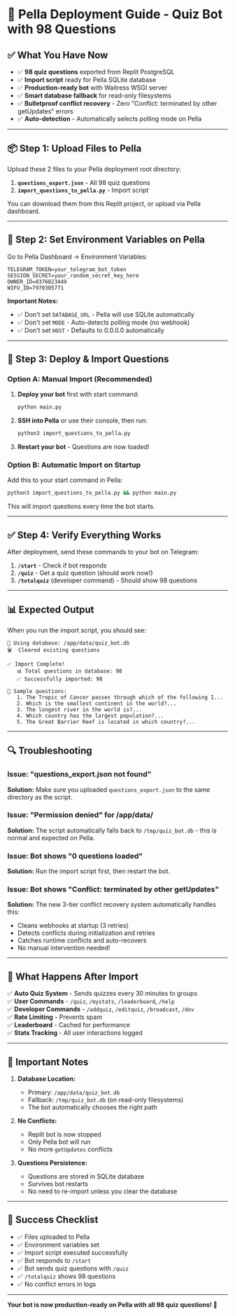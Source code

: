 # 🚀 Pella Deployment Guide - Quiz Bot with 98 Questions

## ✅ What You Have Now

- ✅ **98 quiz questions** exported from Replit PostgreSQL
- ✅ **Import script** ready for Pella SQLite database
- ✅ **Production-ready bot** with Waitress WSGI server
- ✅ **Smart database fallback** for read-only filesystems
- ✅ **Bulletproof conflict recovery** - Zero "Conflict: terminated by other getUpdates" errors
- ✅ **Auto-detection** - Automatically selects polling mode on Pella

---

## 📦 Step 1: Upload Files to Pella

Upload these 2 files to your Pella deployment root directory:

1. **`questions_export.json`** - All 98 quiz questions
2. **`import_questions_to_pella.py`** - Import script

You can download them from this Replit project, or upload via Pella dashboard.

---

## 🔧 Step 2: Set Environment Variables on Pella

Go to Pella Dashboard → Environment Variables:

```env
TELEGRAM_TOKEN=your_telegram_bot_token
SESSION_SECRET=your_random_secret_key_here
OWNER_ID=8376823449
WIFU_ID=7970305771
```

**Important Notes:**
- ✅ Don't set `DATABASE_URL` - Pella will use SQLite automatically
- ✅ Don't set `MODE` - Auto-detects polling mode (no webhook)
- ✅ Don't set `HOST` - Defaults to 0.0.0.0 automatically

---

## 🚀 Step 3: Deploy & Import Questions

### Option A: Manual Import (Recommended)

1. **Deploy your bot** first with start command:
   ```bash
   python main.py
   ```

2. **SSH into Pella** or use their console, then run:
   ```bash
   python3 import_questions_to_pella.py
   ```

3. **Restart your bot** - Questions are now loaded!

### Option B: Automatic Import on Startup

Add this to your start command in Pella:
```bash
python3 import_questions_to_pella.py && python main.py
```

This will import questions every time the bot starts.

---

## ✅ Step 4: Verify Everything Works

After deployment, send these commands to your bot on Telegram:

1. **`/start`** - Check if bot responds
2. **`/quiz`** - Get a quiz question (should work now!)
3. **`/totalquiz`** (developer command) - Should show 98 questions

---

## 📊 Expected Output

When you run the import script, you should see:

```
📁 Using database: /app/data/quiz_bot.db
🗑️  Cleared existing questions

✅ Import Complete!
   📊 Total questions in database: 98
   ✅ Successfully imported: 98

📝 Sample questions:
   1. The Tropic of Cancer passes through which of the following I...
   2. Which is the smallest continent in the world?...
   3. The longest river in the world is?...
   4. Which country has the largest population?...
   5. The Great Barrier Reef is located in which country?...
```

---

## 🔍 Troubleshooting

### Issue: "questions_export.json not found"
**Solution:** Make sure you uploaded `questions_export.json` to the same directory as the script.

### Issue: "Permission denied" for /app/data/
**Solution:** The script automatically falls back to `/tmp/quiz_bot.db` - this is normal and expected on Pella.

### Issue: Bot shows "0 questions loaded"
**Solution:** Run the import script first, then restart the bot.

### Issue: Bot shows "Conflict: terminated by other getUpdates"
**Solution:** The new 3-tier conflict recovery system automatically handles this:
- Cleans webhooks at startup (3 retries)
- Detects conflicts during initialization and retries
- Catches runtime conflicts and auto-recovers
- No manual intervention needed!

---

## 🎯 What Happens After Import

✅ **Auto Quiz System** - Sends quizzes every 30 minutes to groups  
✅ **User Commands** - `/quiz`, `/mystats`, `/leaderboard`, `/help`  
✅ **Developer Commands** - `/addquiz`, `/editquiz`, `/broadcast`, `/dev`  
✅ **Rate Limiting** - Prevents spam  
✅ **Leaderboard** - Cached for performance  
✅ **Stats Tracking** - All user interactions logged  

---

## 📝 Important Notes

1. **Database Location:**
   - Primary: `/app/data/quiz_bot.db`
   - Fallback: `/tmp/quiz_bot.db` (on read-only filesystems)
   - The bot automatically chooses the right path

2. **No Conflicts:**
   - Replit bot is now stopped
   - Only Pella bot will run
   - No more `getUpdates` conflicts

3. **Questions Persistence:**
   - Questions are stored in SQLite database
   - Survives bot restarts
   - No need to re-import unless you clear the database

---

## 🎉 Success Checklist

- ✅ Files uploaded to Pella
- ✅ Environment variables set
- ✅ Import script executed successfully
- ✅ Bot responds to `/start`
- ✅ Bot sends quiz questions with `/quiz`
- ✅ `/totalquiz` shows 98 questions
- ✅ No conflict errors in logs

---

**Your bot is now production-ready on Pella with all 98 quiz questions! 🎊**
